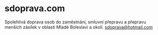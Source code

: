 # sdoprava.com
Spolehlivá doprava osob do zaměstnání, smluvní přepravu a přepravu menších zásilek v oblasti Mladé Boleslavi a okolí.
sdoprava@hotmail.com
